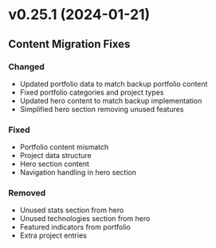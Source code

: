 # v0.25.1 (2024-01-21)

## Content Migration Fixes

### Changed
- Updated portfolio data to match backup portfolio content
- Fixed portfolio categories and project types
- Updated hero content to match backup implementation
- Simplified hero section removing unused features

### Fixed
- Portfolio content mismatch
- Project data structure
- Hero section content
- Navigation handling in hero section

### Removed
- Unused stats section from hero
- Unused technologies section from hero
- Featured indicators from portfolio
- Extra project entries
